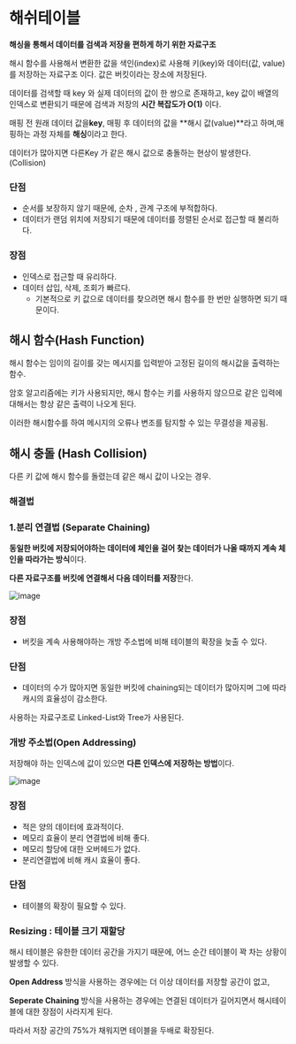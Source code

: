 # **해쉬테이블**

**해싱을 통해서 데이터를 검색과 저장을 편하게 하기 위한 자료구조**

해시 함수를 사용해서 변환한 값을 색인(index)로 사용해 키(key)와 데이터(값, value)를 저장하는 자료구조 이다. 값은 버킷이라는 장소에 저장된다.

데이터를 검색할 때 key 와 실제 데이터의 값이 한 쌍으로 존재하고, key 값이 배열의 인덱스로 변환되기 때문에 검색과 저장의 **시간 복잡도가 O(1)** 이다.

매핑 전 원래 데이터 값을**key**, 매핑 후 데이터의 값을 **해시 값(value)**라고 하며,매핑하는 과정 자체를 **해싱**이라고 한다.

데이터가 많아지면 다른Key 가 같은 해시 값으로 충돌하는 현상이 발생한다.(Collision)

### 단점

- 순서를 보장하지 않기 때문에, 순차 , 관계 구조에 부적합하다.
- 데이터가 랜덤 위치에 저장되기 때문에 데이터를 정렬된 순서로 접근할 때 불리하다.

### 장점

- 인덱스로 접근할 때 유리하다.
- 데이터 삽입, 삭제, 조회가 빠르다.
    - 기본적으로 키 값으로 데이터를 찾으려면 해시 함수를 한 번만 실행하면 되기 때문이다.
    

## **해시 함수(Hash Function)**

해시 함수는 임이의 길이를 갖는 메시지를 입력받아 고정된 길이의 해시값을 출력하는 함수. 

암호 알고리즘에는 키가 사용되지만, 해시 함수는 키를 사용하지 않으므로 같은 입력에 대해서는 항상 같은 출력이 나오게 된다. 

이러한 해시함수를 하여 메시지의 오류나 변조를 탐지할 수 있는 무결성을 제공됨.

## **해시 충돌 (Hash Collision)**

다른 키 값에 해시 함수를 돌렸는데 같은 해시 값이 나오는 경우.

### 해결법

### **1.분리 연결법 (Separate Chaining)**

**동일한 버킷에 저장되어야하는 데이터에 체인을 걸어 찾는 데이터가 나올 때까지 계속 체인을 따라가는 방식**이다.

**다른 자료구조를 버킷에 연결해서 다음 데이터를 저장**한다.

![image](https://www.notion.so/image/https%3A%2F%2Fprod-files-secure.s3.us-west-2.amazonaws.com%2F552fe0dc-fdb3-4c62-979e-df2a2e235613%2F758b46a4-c91c-4df5-a29c-4bcf2e93786f%2FUntitled.png?table=block&id=57fe5db4-8792-4e76-a821-35629b5c4654&spaceId=552fe0dc-fdb3-4c62-979e-df2a2e235613&width=2000&userId=a09a1ca3-4214-4905-a7a2-172e60f8cd39&cache=v2)

### 장점

- 버킷을 계속 사용해야하는 개방 주소법에 비해 테이블의 확장을 늦출 수 있다.

### 단점

- 데이터의 수가 많아지면 동일한 버킷에 chaining되는 데이터가 많아지며 그에 따라 캐시의 효율성이 감소한다.

사용하는 자료구조로 Linked-List와 Tree가 사용된다.

### 개방 주소법(Open Addressing)

저장해야 하는 인덱스에 값이 있으면 **다른 인덱스에 저장하는 방법**이다.

![image](https://velog.velcdn.com/images/dlgosla/post/e8f788d3-9574-4939-8e75-510a1ed0cf4a/image.png)

### 장점

- 적은 양의 데이터에 효과적이다.
- 메모리 효율이 분리 연결법에 비해 좋다.
- 메모리 할당에 대한 오버헤드가 없다.
- 분리연결법에 비해 캐시 효율이 좋다.

### 단점

- 테이블의 확장이 필요할 수 있다.

### **Resizing : 테이블 크기 재할당**

해시 테이블은 유한한 데이터 공간을 가지기 때문에, 어느 순간 테이블이 꽉 차는 상황이 발생할 수 있다. 

**Open Address** 방식을 사용하는 경우에는 더 이상 데이터를 저장할 공간이 없고, 

**Seperate Chaining** 방식을 사용하는 경우에는 연결된 데이터가 길어지면서 해시테이블에 대한 장점이 사라지게 된다. 

따라서 저장 공간의 75%가 채워지면 테이블을 두배로 확장된다.